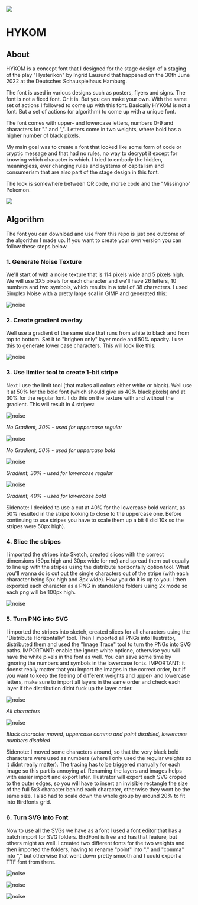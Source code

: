![](./files/example.png)

# HYKOM

## About

HYKOM is a concept font that I designed for the stage design of a staging of the play "Hysterikon" by Ingrid Lausund that happened on the 30th June 2022 at the Deutsches Schauspielhaus Hamburg.

The font is used in various designs such as posters, flyers and signs. The font is not a fixed font. Or it is. But you can make your own. With the same set of actions I followed to come up with this font. Basically HYKOM is not a font. But a set of actions (or algorithm) to come up with a unique font.

The font comes with upper- and lowercase letters, numbers 0-9 and characters for "." and ",". Letters come in two weights, where bold has a higher number of black pixels.

My main goal was to create a font that looked like some form of code or cryptic message and that had no rules, no way to decrypt it except for knowing which character is which. I tried to embody the hidden, meaningless, ever changing rules and systems of capitalism and consumerism that are also part of the stage design in this font.

The look is somewhere between QR code, morse code and the "Missingno" Pokemon.

![](https://static.wikia.nocookie.net/poke5forum/images/d/d3/Missingno.jpg/revision/latest/scale-to-width-down/168?cb=20160704182408&path-prefix=de)

## Algorithm

The font you can download and use from this repo is just one outcome of the algorithm I made up. If you want to create your own version you can follow these steps below.

### 1. Generate Noise Texture

We'll start of with a noise texture that is 114 pixels wide and 5 pixels high. We will use 3X5 pixels for each character and we'll have 26 letters, 10 numbers and two symbols, which results in a total of 38 characters. I used Simplex Noise with a pretty large scal in GIMP and generated this:

![noise](./files/noise.png)

### 2. Create gradient overlay

Well use a gradient of the same size that runs from white to black and from top to bottom. Set it to "brighen only" layer mode and 50% opacity. I use this to generate lower case characters. This will look like this:

![noise](./files/gradient.png)

### 3. Use limiter tool to create 1-bit stripe

Next I use the limit tool (that makes all colors either white or black). Well use it at 50% for the bold font (which should give us 40% black pixels) and at 30% for the regular font. I do this on the texture with and without the gradient. This will result in 4 stripes:

![noise](./files/nogradient30.png)

*No Gradient, 30% - used for uppercase regular*

![noise](./files/nogradient50.png)

*No Gradient, 50% - used for uppercase bold*

![noise](./files/gradient30.png)

*Gradient, 30% - used for lowercase regular*

![noise](./files/gradient40.png)

*Gradient, 40% - used for lowercase bold*

Sidenote: I decided to use a cut at 40% for the lowercase bold variant, as 50% resulted in the stripe looking to close to the uppercase one. Before continuing to use stripes you have to scale them up a bit (I did 10x so the stripes were 50px high).

### 4. Slice the stripes

I imported the stripes into Sketch, created slices with the correct dimensions (50px high and 30px wide for me) and spread them out equally to line up with the stripes using the distribute horizontally option tool. What you'll wanna do is cut out the single characters out of the stripe (with each character being 5px high and 3px wide). How you do it is up to you. I then exported each character as a PNG in standalone folders using 2x mode so each png will be 100px high.

![noise](./files/export.png)

### 5. Turn PNG into SVG

I imported the stripes into sketch, created slices for all characters using the "Distribute Horizontally" tool. Then I imported all PNGs into Illustrator, distributed them and used the "Image Trace" tool to turn the PNGs into SVG paths. IMPORTANT: enable the ignore white optione, otherwise you will have the white pixels in the font as well. You can save some time by ignoring the numbers and symbols in the lowercase fonts. IMPORTANT: it doenst really matter that you import the images in the correct order, but if you want to keep the feeling of different weights and upper- and lowercase letters, make sure to import all layers in the same order and check each layer if the distribution didnt fuck up the layer order.

![noise](./files/illustrator.png)

*All characters*

![noise](./files/illustratoredited.png)

*Black character moved, uppercase comma and point disabled, lowercase numbers disabled*

Sidenote: I moved some characters around, so that the very black bold characters were used as numbers (where I only used the regular weights so it didnt really matter). The tracing has to be triggered manually for each image so this part is annoying af. Renaming the layers and images helps with easier import and export later. Illustrator will export each SVG croped to the outer edges, so you will have to insert an invisible rectangle the size of the full 5x3 character behind each character, otherwise they wont be the same size. I also had to scale down the whole group by around 20% to fit into Birdfonts grid.

### 6. Turn SVG into Font

Now to use all the SVGs we have as a font I used a font editor that has a batch import for SVG folders. BirdFont is free and has that feature, but others might as well. I created two different fonts for the two weights and then imported the folders, having to rename "point" into "." and "comma" into "," but otherwise that went down pretty smooth and I could export a TTF font from there.

![noise](./files/birdfont.png)

![noise](./files/fontregular.png)

![noise](./files/fontbold.png)